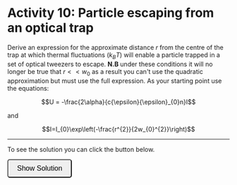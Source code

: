 # Activity 10: Particle escaping from an optical trap

Derive an expression for the approximate distance $r$ from the centre of the trap at which thermal fluctuations ($k_{B}T$) will enable a particle trapped in a set of optical tweezers to escape. <strong>N.B</strong> under these conditions it will no longer be true that $r << w_{0}$ as a result you can't use the quadratic approximation but must use the full expression. As your starting point use the equations:

$$U = -\frac{2\alpha}{c{\epsilon}{\epsilon}_{0}n}I$$

and

$$I=I_{0}\exp\left(-\frac{r^{2}}{2w_{0}^{2}}\right)$$


---------------------

To see the solution you can click the button below.

<button onclick="document.getElementById('solution').style.display='block'" style="border-radius: 5px; text-align: center; padding: 10px 20px; font-size: 16px;">
Show Solution
</button>
<div id="solution" style="display:none;">
<br>

The condition for escape is $|U| {\approx} k_{B}T$. This is basically the range of the interaction so can use this to find expression for $r$.

Combining equations:

$$U = -\frac{2{\alpha}I_{0}}{c{\epsilon}{\epsilon}_{0}n}\exp\left(-\frac{r^{2}}{2w_{0}^{2}}\right) \approx k_{B}T$$

$$\exp(-\frac{r^{2}}{2w_{0}^2}) \approx \frac{k_{B}Tc{\epsilon}{\epsilon}_{0}n}{2{{\alpha}I_{0}}}$$

$$r = \left(-2w_{0}^2 ln\left(\frac{k_{B}Tc{\epsilon}{\epsilon}_{0}n}{2{\alpha}I_{0}}\right)\right)^{\frac{1}{2}}$$

</div>



